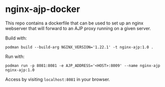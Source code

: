# nginx-ajp-docker
This repo contains a dockerfile that can be used to set up an nginx webserver that will forward to an AJP proxy running on a given server.

Build with:
```shell
podman build --build-arg NGINX_VERSION='1.22.1' -t nginx-ajp:1.0 .
```

Run with:
```shell
podman run -p 8081:8081 -e AJP_ADDRESS='<HOST>:8009' --name nginx-ajp nginx-ajp:1.0
```

Access by visiting `localhost:8081` in your browser.

